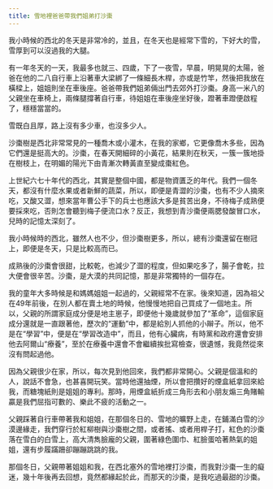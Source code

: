 ```yaml
---
title: 雪地裡爸爸帶我們姐弟打沙棗
---
```


我小時候的西北的冬天是非常冷的，並且，在冬天也是經常下雪的，下好大的雪，雪厚到可以沒過我的大腿。

有一年冬天的一天，我最多也就三、四歲，下了一夜雪，早晨，明晃晃的太陽，爸爸在他的二八自行車上沿著車大梁綁了一條細長木桿，亦或是竹竿，然後把我放在橫樑上，姐姐則坐在車後座。爸爸帶我們姐弟倆出門去郊外打沙棗。身高一米八的父親坐在車椅上，兩條腿撐著自行車，待姐姐在車後座坐好後，蹬著車蹬便啟程了，穩穩當當的。

雪既白且厚，路上沒有多少車，也沒多少人。

沙棗樹是西北非常常見的一種喬木或小灌木，在我的家鄉，它更像喬木多些，因為它們還是挺高大的。沙棗，在春天開細碎的小黃花，結果則在秋天，一簇一簇地掛在樹枝上，在明媚的陽光下由青漸次轉黃直至變成棗紅色。

上世紀六七十年代的西北，其實是整個中國，都是物資匱乏的年代。我們一個冬天，都沒有什麼水果或者新鮮的蔬菜，所以，即便是青澀的沙棗，也有不少人摘來吃，又酸又澀，想來當年曹公手下的兵士也應該大多是貧苦出身，不待梅子成熟便要採來吃，否則怎會聽到梅子便流口水？反正，我想到青沙棗便兩腮發酸冒口水，兒時的記憶太深刻了。

我小時候時的西北，雖然人也不少，但沙棗樹更多，所以，總有沙棗還留在樹冠上，即便是冬天，只是比較高而已。

成熟後的沙棗會很甜，比較乾，也減少了澀的程度，但如果吃多了，腸子會乾，拉大便會很辛苦。沙棗，是大漠的共同記憶，那是非常獨特的一個存在。

我的童年大多時候是和媽媽姐姐一起過的，父親經常不在家。後來知道，因為祖父在49年前後，在別人都在賣土地的時候，他慢慢地把自己買成了一個地主。所以，父親的所謂家庭成分便是地主崽子，即便他十幾歲就參加了“革命”，這個家庭成分還就是一直跟著他，歷次的“運動”中，都是給別人抓他的小辮子。所以，他不是在“學習”中，便是在“學習改造中”，而且，他有心臟病，有時黨和政府還會安排他去阿爾山“療養”，至於在療養中還會不會繼續挨批寫檢查，很遺憾，我竟然從來沒有問起過他。

因為父親很少在家，所以，每次見到他回來，我們都非常開心。父親是個溫和的人，說話不會急，也甚喜開玩笑。當時他還抽煙，所以會把攢好的煙盒紙拿回來給我，而糖塊紙則是姐姐的專利。那時，用煙盒紙折成三角形去和小朋友煽三角賭輸贏是我們屈指可數的、樂此不疲的活動之一。

父親踩著自行車帶著我和姐姐，在那個冬日的、雪地的曠野上走，在鋪滿白雪的沙漠邊緣走，我們穿行於紅柳樹與沙棗樹之間，或者搖、或者用桿子打，紅色的沙棗落在雪白的白雪上，高大清雋臉龐的父親，圍著綠色圍巾、紅臉蛋哈著熱氣的姐姐，還有步履蹣跚卻蹦蹦跳跳的我。

那個冬日，父親帶著姐姐和我，在西北塞外的雪地裡打沙棗，而我對沙棗一生的癡迷，幾十年後再去回想，竟然都緣起於此，而那天的沙棗，是我吃過最甜的沙棗。